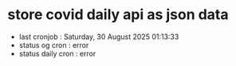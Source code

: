# store covid daily api as json data

- last cronjob : Saturday, 30 August 2025 01:13:33
- status og cron : error
- status daily cron : error
      
      